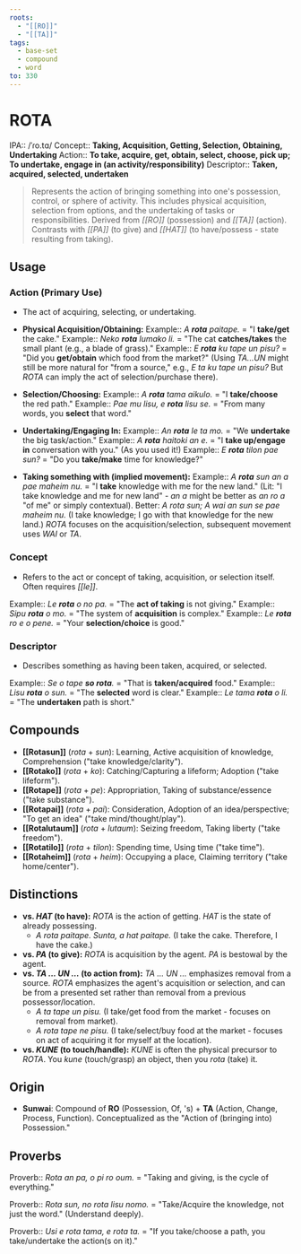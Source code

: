 ```yaml
---
roots:
  - "[[RO]]"
  - "[[TA]]"
tags:
  - base-set
  - compound
  - word
to: 330
---
```


# ROTA

IPA::				/ˈɾo.tɑ/
Concept::		**Taking, Acquisition, Getting, Selection, Obtaining, Undertaking**
Action::		**To take, acquire, get, obtain, select, choose, pick up; To undertake, engage in (an activity/responsibility)**
Descriptor::	**Taken, acquired, selected, undertaken**

> Represents the action of bringing something into one's possession, control, or sphere of activity. This includes physical acquisition, selection from options, and the undertaking of tasks or responsibilities. Derived from *[[RO]]* (possession) and *[[TA]]* (action). Contrasts with *[[PA]]* (to give) and *[[HAT]]* (to have/possess - state resulting from taking).

## Usage

### Action (Primary Use)
*   The act of acquiring, selecting, or undertaking.

   *   **Physical Acquisition/Obtaining:**
Example::   *A **rota** paitape.* = "I **take/get** the cake."
Example::   *Neko **rota** lumako li.* = "The cat **catches/takes** the small plant (e.g., a blade of grass)."
Example::   *E **rota** ku tape un pisu?* = "Did you **get/obtain** which food from the market?" (Using *TA...UN* might still be more natural for "from a source," e.g., *E ta ku tape un pisu?* But *ROTA* can imply the act of selection/purchase there).

 *   **Selection/Choosing:**
Example::   *A **rota** tama aikulo.* = "I **take/choose** the red path."
Example::   *Pae mu lisu, e **rota** lisu se.* = "From many words, you **select** that word."

   *   **Undertaking/Engaging In:**
Example::   *An **rota** le ta mo.* = "We **undertake** the big task/action."
Example::   *A **rota** haitoki an e.* = "I **take up/engage in** conversation with you." (As you used it!)
Example::   *E **rota** tilon pae sun?* = "Do you **take/make** time for knowledge?"

   *   **Taking something with (implied movement):**
Example::   *A **rota** sun an a pae maheim nu.* = "I **take** knowledge with me for the new land." (Lit: "I take knowledge and me for new land" - *an a* might be better as *an ro a* "of me" or simply contextual). Better: *A rota sun; A wai an sun se pae maheim nu.* (I take knowledge; I go with that knowledge for the new land.) *ROTA* focuses on the acquisition/selection, subsequent movement uses *WAI* or *TA*.

### Concept
*   Refers to the act or concept of taking, acquisition, or selection itself. Often requires *[[le]]*.

Example::   *Le **rota** o no pa.* = "The **act of taking** is not giving."
Example::   *Sipu **rota** o mo.* = "The system of **acquisition** is complex."
Example::   *Le **rota** ro e o pene.* = "Your **selection/choice** is good."

### Descriptor
*   Describes something as having been taken, acquired, or selected.

Example::   *Se o tape **so rota**.* = "That is **taken/acquired** food."
Example::   *Lisu **rota** o sun.* = "The **selected** word is clear."
Example::   *Le tama **rota** o li.* = "The **undertaken** path is short."

## Compounds
*   **[[Rotasun]]** (*rota* + *sun*): Learning, Active acquisition of knowledge, Comprehension ("take knowledge/clarity").
*   **[[Rotako]]** (*rota* + *ko*): Catching/Capturing a lifeform; Adoption ("take lifeform").
*   **[[Rotape]]** (*rota* + *pe*): Appropriation, Taking of substance/essence ("take substance").
*   **[[Rotapai]]** (*rota* + *pai*): Consideration, Adoption of an idea/perspective; "To get an idea" ("take mind/thought/play").
*   **[[Rotalutaum]]** (*rota* + *lutaum*): Seizing freedom, Taking liberty ("take freedom").
*   **[[Rotatilo]]** (*rota* + *tilon*): Spending time, Using time ("take time").
*   **[[Rotaheim]]** (*rota* + *heim*): Occupying a place, Claiming territory ("take home/center").

## Distinctions

*   **vs. *HAT* (to have):** *ROTA* is the action of getting. *HAT* is the state of already possessing.
    *   *A rota paitape. Sunta, a hat paitape.* (I take the cake. Therefore, I have the cake.)
*   **vs. *PA* (to give):** *ROTA* is acquisition by the agent. *PA* is bestowal by the agent.
*   **vs. *TA ... UN ...* (to action from):** *TA ... UN ...* emphasizes removal from a source. *ROTA* emphasizes the agent's acquisition or selection, and can be from a presented set rather than removal from a previous possessor/location.
    *   *A ta tape un pisu.* (I take/get food from the market - focuses on removal from market).
    *   *A rota tape ne pisu.* (I take/select/buy food at the market - focuses on act of acquiring it for myself at the location).
*   **vs. *KUNE* (to touch/handle):** *KUNE* is often the physical precursor to *ROTA*. You *kune* (touch/grasp) an object, then you *rota* (take) it.

## Origin

*   **Sunwai**: Compound of **RO** (Possession, Of, 's) + **TA** (Action, Change, Process, Function). Conceptualized as the "Action of (bringing into) Possession."

## Proverbs

Proverb:: *Rota an pa, o pi ro oum.* = "Taking and giving, is the cycle of everything."

Proverb:: *Rota sun, no rota lisu nomo.* = "Take/Acquire the knowledge, not just the word." (Understand deeply).

Proverb:: *Usi e rota tama, e rota ta.* = "If you take/choose a path, you take/undertake the action(s on it)."
